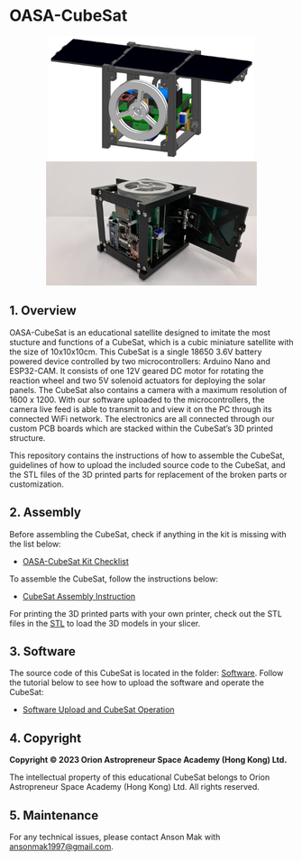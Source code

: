 # OASA-CubeSat
<p align = "center">
<img src="Figures/CAD_model.png" height="220"> 
<img src="Figures/Assembled_model.jpg" height="220"> 
</p>

## 1. Overview
OASA-CubeSat is an educational satellite designed to imitate the most stucture and functions of a CubeSat, which is a cubic miniature satellite with the size of 10x10x10cm. This CubeSat is a single 18650 3.6V battery powered device controlled by two microcontrollers: Arduino Nano and ESP32-CAM. It consists of one 12V geared DC motor for rotating the reaction wheel and two 5V solenoid actuators for deploying the solar panels. The CubeSat also contains a camera with a maximum resolution of 1600 x 1200. With our software uploaded to the microcontrollers, the camera live feed is able to transmit to and view it on the PC through its connected WiFi network. The electronics are all connected through our custom PCB boards which are stacked within the CubeSat’s 3D printed structure.

This repository contains the instructions of how to assemble the CubeSat, guidelines of how to upload the included source code to the CubeSat, and the STL files of the 3D printed parts for replacement of the broken parts or customization.  

## 2. Assembly
Before assembling the CubeSat, check if anything in the kit is missing with the list below: 
- [OASA-CubeSat Kit Checklist](Docs/Checklist.md)

To assemble the CubeSat, follow the instructions below:
- [CubeSat Assembly Instruction](Docs/Assembly.md)

For printing the 3D printed parts with your own printer, check out the STL files in the [STL](STL/) to load the 3D models in your slicer.

## 3. Software
The source code of this CubeSat is located in the folder: [Software](Software/). Follow the tutorial below to see how to upload the software and operate the CubeSat:
- [Software Upload and CubeSat Operation](Docs/Software.md)

## 4. Copyright
**Copyright © 2023 Orion Astropreneur Space Academy (Hong Kong) Ltd.** 

The intellectual property of this educational CubeSat belongs to Orion Astropreneur Space Academy (Hong Kong) Ltd. All rights reserved.

## 5. Maintenance
For any technical issues, please contact Anson Mak with ansonmak1997@gmail.com.